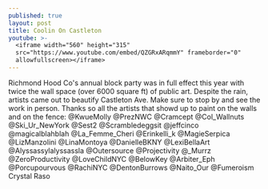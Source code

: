 ```yaml
---
published: true
layout: post
title: Coolin On Castleton
youtube: >-
  <iframe width="560" height="315"
  src="https://www.youtube.com/embed/QZGRxARqmmY" frameborder="0"
  allowfullscreen></iframe>
---
```

Richmond Hood Co's annual block party was in full effect this year with twice the wall space (over 6000 square ft) of public art. Despite the rain, artists came out to beautify Castleton Ave. Make sure to stop by and see the work in person. Thanks so all the artists that showd up to paint on the walls and on the fence:
@KwueMolly
@PrezNWC
@Cramcept
@Col_Wallnuts
@Ski_Ur_NewYork
@Sest2
@Scrambledeggsit
@jeffcinco
@magicalblahblah
@La_Femme_Cheri
@Erinkelli_k
@MagieSerpica
@LizManzolini
@LinaMontoya
@DanielleBKNY
@LexiBellaArt
@Alyssassylalyssassla
@Outersource
@Projectivity
@_Murrz
@ZeroProductivity
@LoveChildNYC
@BelowKey
@Arbiter_Eph
@Porcupourvous
@RachiNYC
@DentonBurrows
@Naito_Our
@Fumeroism
Crystal Raso
